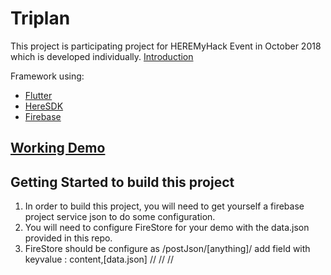 # Triplan

This project is participating project for HEREMyHack Event in October 2018 which is developed individually.
[Introduction](https://docs.google.com/presentation/d/1S12k9sraHHgRs3CnDVqjjYuPsd86CHMImRpv3hK072M/edit#slide=id.p)

Framework using:
- [Flutter](https://flutter.io/)
- [HereSDK](https://developer.here.com/)
- [Firebase](https://firebase.google.com)

## [Working Demo](https://drive.google.com/file/d/1KQk1dCMmNy7wRJ4Q5eVf2R-uUiRgEiTf/view?usp=sharing)

## Getting Started to build this project

1. In order to build this project, you will need to get yourself a firebase project service json to do some configuration.
2. You will need to configure FireStore for your demo with the data.json provided in this repo.
3. FireStore should be configure as /postJson/[anything]/ add field with keyvalue : content,[data.json]
//
//
//
